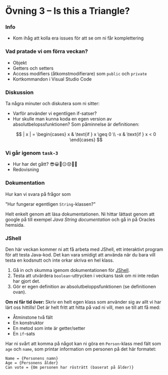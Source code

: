 # Övning 3 – Is this a Triangle?

### **Info**
* Kom ihåg att kolla era issues för att se om ni får komplettering

### **Vad pratade vi om förra veckan?**
* Objekt
* Getters och setters
* Access modifiers (åtkomstmodifierare) som `public` och `private`
* Kortkommandon i Visual Studio Code


### **Diskussion**
Ta några minuter och diskutera som ni sitter:
* Varför använder vi egentligen if-satser?
* Hur skulle man kunna koda en egen version av absolutbelopssfunktionen? Som påminnelse är definitionen:

$$
| x | = 
\begin{cases} 
x & \text{if } x \geq 0 \\
-x & \text{if } x < 0 
\end{cases}
$$


### **Vi går igenom `task-3`**
* Hur har det gått? 😎😀🙂😐😟🤬💀
* Redovisning

### **Dokumentation**
Hur kan vi svara på frågor som

"Hur fungerar egentligen `String`-klassen?"

Helt enkelt genom att läsa dokumentationen. Ni hittar lättast genom att google på till exempel *Java String documentation* och gå in på Oracles hemsida.

### **JShell**
Den här veckan kommer ni att få arbeta med JShell, ett interaktivt program för att testa Java-kod. Det kan vara smidigt att använda när du bara vill testa en kodsnutt och inte orkar skriva en hel klass.

1. Gå in och skumma igenom dokumentationen för [JShell](https://docs.oracle.com/en/java/javase/20/jshell/introduction-jshell.html#GUID-630F27C8-1195-4989-9F6B-2C51D46F52C8).
1. Testa att utvärdera `boolean`-uttrycken i veckans task om ni inte redan har gjort det.
1. Gör er egen definition av absolutbeloppsfunktionen (se definitionen ovan).

**Om ni får tid över:** Skriv en helt egen klass som använder sig av allt vi har lärt oss hittills! Det är helt fritt att hitta på vad ni vill, men se till att få med:

* Åtminstone två fält
* En konstruktor
* En metod som inte är getter/setter
* En `if`-sats

Har ni svårt att komma på något kan ni göra en `Person`-klass med fält som `age` och `name`, som printar information om personen på det här formatet:

```
Name = {Personens namn}
Age = {Personens ålder}
Can vote = {Om personen har rösträtt (baserat på ålder)}
```


